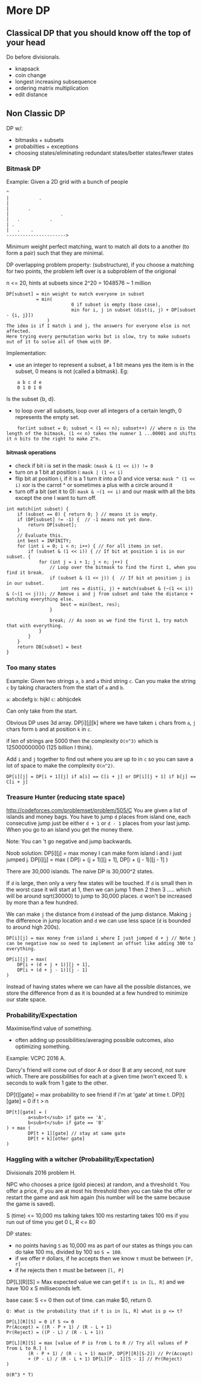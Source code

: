 # More DP

## Classical DP that you should know off the top of your head
Do before divisionals.
- knapsack
- coin change
- longest increasing subsequence
- ordering matrix multiplication
- edit distance

## Non Classic DP
DP w/:
- bitmasks + subsets
- probabilties + exceptions
- choosing states/eliminating redundant states/better states/fewer states

### Bitmask DP

Example:
Given a 2D grid with a bunch of people
```
^
|           .
|   
|       .
|                   .
|   .           .
| .
|   .    .
---------------------->
```
Minimum weight perfect matching, want to match all dots to a another (to form a pair) such that they are minimal.

DP overlapping problem property: (substructure), if you choose a matching for two points, the problem left over is a subproblem of the origional

n <= 20, hints at subsets since 2^20 = 1048576 ~ 1 million

```
DP[subset] = min weight to match everyone in subset
           = min(
                        0 if subset is empty (base case),
                        min for i, j in subset (dist(i, j) + DP[subset - {i, j}])
               )
The idea is if I match i and j, the answers for everyone else is not affected.
Here trying every permutation works but is slow, try to make subsets out of it to solve all of them with DP.
```

Implementation:
- use an integer to represent a subset, a 1 bit means yes the item is in the subset, 0 means is not (called a bitmask).
Eg:
```
    a b c d e
    0 1 0 1 0
```
Is the subset {b, d}.

- to loop over all subsets, loop over all integers of a certain length, 0 represents the empty set.
```
    for(int subset = 0; subset < (1 << n); subset++) // where n is the length of the bitmask, (1 << n) takes the numner 1 ...00001 and shifts it n bits to the right to make 2^n.
```

#### bitmask operations
- check if bit i is set in the mask: `(mask & (1 << i)) != 0`
- turn on a 1 bit at position i: `mask | (1 << i)`
- flip bit at position i, if it is a 1 turn it into a 0 and vice versa: `mask ^ (1 << i)` xor is the carrot ^ or sometimes a plus with a circle around it
- turn off a bit (set it to 0): `mask & ~(1 << i)` and our mask with all the bits except the one I want to turn off.

```
int match(int subset) {
    if (subset == 0) { return 0; } // means it is empty.
    if (DP[subset] != -1) {  // -1 means not yet done.
        return DP[subset];
    }
    // Evaluate this.
    int best = INFINITY;
    for (int i = 0; i < n; i++) { // For all items in set.
        if (subset & (1 << i)) { // If bit at position i is in our subset. {
            for (int j = i + 1; j < n; j++) {
                // Loop over the bitmask to find the first 1, when you find it break.
                if (subset & (1 << j)) {  // If bit at position j is in our subset.
                    int res = dist(i, j) + match(subset & (~(1 << i)) & (~(1 << j))); // Remove i and j from subset and take the distance + matching everything else.
                    best = min(best, res);
                }

                break; // As soon as we find the first 1, try match that with everything.
            }
        }
    }
    return DB[subset] = best
}

```
### Too many states

Example:
Given two strings `a`, `b` and `a` third string `c`. Can you make the string `c` by taking characters from the start of `a` and `b`.

`a`: abcdefg
`b`: hijkl
`c`: abhijcdek

Can only take from the start.

Obvious DP uses 3d array.
DP[i][j][k] where we have taken `i` chars from `a`, `j` chars form `b` and at position `k` in `c`.

if len of strings are 5000 then the complexity `O(n^3)` which is 125000000000 (125 billion I think).

Add `i` and `j` together to find out where you are up to in `c` so you can save a lot of space to make the complexity `O(n^2)`.

```
DP[i][j] = DP[i + 1][j] if a[i] == C[i + j] or DP[i][j + 1] if b[j] == C[i + j]
```

### Treasure Hunter (reducing state space)
http://codeforces.com/problemset/problem/505/C
You are given a list of islands and money bags. You have to jump `d` places from island one, each consecutive jump just be either `d + 1` or `d - 1` places from your last jump. When you go to an island you get the money there.

Note: You can 't go negative and jump backwards.

Noob solution:
DP[i][j] = max money I can make form island i and i just jumped j.
DP[i][j] = max (
    DP[i + (j + 1)][j + 1],
    DP[i + (j - 1)][j - 1]
)

There are 30,000 islands. The naive DP is 30,000^2 states.

If `d` is large, then only a very few states will be touched.
If `d` is small then in the worst case it will start at 1, then we can jump 1 then 2 then 3 ..... which will be around sqrt(30000) to jump to 30,000 places. `d` won't be increased by more than a few hundred.


We can make `j` the distance from `d` instead of the jump distance. Making `j` the difference in jump location and `d` we can use less space (`d` is bounded to around high 200s).

```
DP[i][j] = max money from island i where I just jumped d + j // Note j can be negative now so need to implement an offset like adding 300 to everything.

DP[i][j] = max(
    DP[i + (d + j + 1)][j + 1],
    DP[i + (d + j - 1)][j - 1]
)
```
Instead of having states where we can have all the possible distances, we store the difference from d as it is bounded at a few hundred to minimize our state space.

### Probability/Expectation
Maximise/find value of something.
- often adding up possibilities/averaging possible outcomes, also optimizing something.

Example: VCPC 2016 A.

Darcy's friend will come out of door A or door B at any second, not sure which.
There are possibilities for each at a given time (won't exceed 1).
`k` seconds to walk from 1 gate to the other.

DP[t][gate] = max probability to see friend if i'm at 'gate' at time t.
DP[t][gate] = 0 if t > n
```
DP[t][gate] = (
        a<sub>t</sub> if gate == 'A',
        b<sub>t</sub> if gate == 'B'
) + max (
        DP[t + 1][gate] // stay at same gate
        DP[t + k][other gate]
)
```
### Haggling with a witcher (Probability/Expectation)
Divisionals 2016 problem H.

NPC who chooses a price (gold pieces) at random, and a threshold t.
You offer a price, if you are at most his threshold then you can take the offer or restart the game and ask him again (his number will be the same because the game is saved).

S (time) <= 10,000 ms
talking takes 100 ms
restarting takes 100 ms
if you run out of time you get 0
L, R <= 80

DP states:
- no points having `S` as 10,000 ms as part of our states as things you can do take 100 ms, divided by 100 so `S = 100`.
- if we offer `P` dollars, if he accepts then we know `t` must be between `[P, r]`
- if he rejects then `t` must be between `[l, P]`

DP[L][R][S] = Max expected value we can get if `t is in [L, R]` and we have 100 x S milliseconds left.

base case: S <= 0 then out of time. can make $0, return 0.
```
Q: What is the probability that if t is in [L, R] what is p <= t?

DP[L][R][S] = 0 if S <= 0
Pr(Accept) = ((R - P + 1) / (R - L + 1)
Pr(Reject) = ((P - L) / (R - L + 1))

DP[L][R][S] = max [value of P is from L to R // Try all values of P from L to R.] (
        (R - P + 1) / (R - L + 1) max(P, DP[P][R][S-2]) // Pr(Accept)
        + (P - L) / (R - L + 1) DP[L][P - 1][S - 1] // Pr(Reject)
)
```
`O(R^3 * T)`
